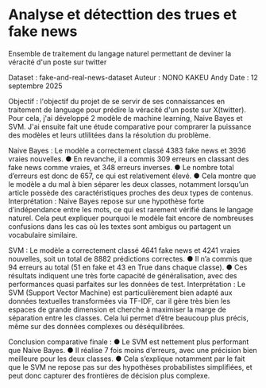 # Analyse et détecttion des trues et fake news
Ensemble de traitement du langage naturel permettant de deviner la véracité d'un poste sur twitter

Dataset : fake-and-real-news-dataset
Auteur : NONO KAKEU Andy
Date : 12 septembre 2025

Objectif : l'objectif du projet de se servir de ses connaissances en traitement de language pour prédire la véracité d'un poste sur X(twitter). Pour cela, j'ai développé 2 modèle de machine learning, Naive Bayes et SVM. J'ai ensuite fait une étude comparative pour comprarer la puissance des modèles et leurs utlilitées dans la résolution du problème.

Naive Bayes :
Le modèle a correctement classé 4383 fake news et 3936 vraies nouvelles.
●	En revanche, il a commis 309 erreurs en classant des fake news comme vraies, et 348 erreurs inverses.
●	Le nombre total d’erreurs est donc de 657, ce qui est relativement élevé.
●	Cela montre que le modèle a du mal à bien séparer les deux classes, notamment lorsqu’un article possède des caractéristiques proches des deux types de contenus.
Interprétation :
Naive Bayes repose sur une hypothèse forte d’indépendance entre les mots, ce qui est rarement vérifié dans le langage naturel. Cela peut expliquer pourquoi le modèle fait encore de nombreuses confusions dans les cas où les textes sont ambigus ou partagent un vocabulaire similaire.

SVM :
Le modèle a correctement classé 4641 fake news et 4241 vraies nouvelles, soit un total de 8882 prédictions correctes.
●	Il n’a commis que 94 erreurs au total (51 en fake et 43 en True dans chaque classe).
●	Ces résultats indiquent une très forte capacité de généralisation, avec des performances quasi parfaites sur les données de test.
 Interprétation :
Le SVM (Support Vector Machine) est particulièrement bien adapté aux données textuelles transformées via TF-IDF, car il gère très bien les espaces de grande dimension et cherche à maximiser la marge de séparation entre les classes. Cela lui permet d’être beaucoup plus précis, même sur des données complexes ou déséquilibrées.

Conclusion comparative finale :
●	Le SVM est nettement plus performant que Naive Bayes.
●	Il réalise 7 fois moins d’erreurs, avec une précision bien meilleure pour les deux classes.
●	Cela s’explique notamment par le fait que le SVM ne repose pas sur des hypothèses probabilistes simplifiées, et peut donc capturer des frontières de décision plus complexe.


